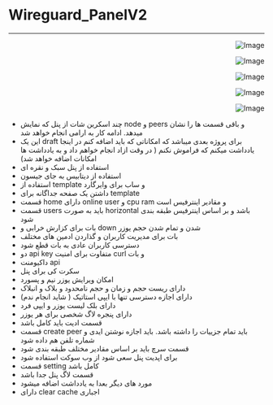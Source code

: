 # Wireguard_PanelV2
------------

<p align="right">
  <img src="https://github.com/user-attachments/assets/30f029a5-bd20-440e-8313-177e24d6e762" alt="Image" />
</p>
<p align="right">
  <img src="https://github.com/user-attachments/assets/fbd7b54d-3c1b-4206-b43a-2cfc0ee7b242" alt="Image" />
</p>
<p align="right">
  <img src="https://github.com/user-attachments/assets/0f6965aa-25d3-4dc1-ae5a-82bc5390c1ab" alt="Image" />
</p>
<p align="right">
  <img src="https://github.com/user-attachments/assets/f78e990f-8038-47d6-b1c0-7a5ec2564d8d" alt="Image" />
</p>
<p align="right">
  <img src="https://github.com/user-attachments/assets/602071ef-7efb-4f11-8a3e-0efe0329d0c6" alt="Image" />
</p>

- چند اسکرین شات از پنل که نمایش node و peers و باقی قسمت ها را نشان میدهد. ادامه کار به ارامی انجام خواهد شد
- این یک draft برای پروژه بعدی میباشد که امکاناتی که باید اضافه کنم در اینجا یادداشت میکنم که فراموش نکنم ( در وقت ازاد انجام خواهم داد و به یادداشت ها امکانات اضافه خواهد شد)
- استفاده از پنل سبک و نقره ای
- استفاده از دیتابیس به جای جیسون
- استفاده از template و ساب برای وایرگارد
- داشتن یک صفحه جداگانه برای template
- قسمت home دارای online user و cpu ram و مقادیر اینترفیس است
- قسمت users باید به صورت horizontal باشد و بر اساس اینترفیس طبقه بندی شود
- بات برای کزارش خرابی و down شدن و تمام شدن حجم یوزر
- بات برای مدیریت کاربران و گذاردن ادمین های مختلف
- دسترسی کاربران عادی به بات قطع شود
- دو api key متفاوت برای امنیت curl و بات
- داکیومنت api
- سکرت کی برای پنل
- امکان ویرایش یوزر نیم و پسورد
- دارای ریست حجم و زمان و حجم نامحدود و بلاک و انبلاک
- دارای اجازه دسترسی تنها با ایپی استاتیک ( شاید انجام ندم)
- دارای بلک لیست یوزر و ایپی فرد
- دارای پنجره لاگ شخصی برای هر یوزر
- قسمت ادیت باید کامل باشد
- قسمت create peer باید تمام جزییات را داشته باشد. باید اجازه نوشتن ایدی و شماره تلفن هم داده شود
- قسمت سرچ باید بر اساس مقادیر مختلف طبقه بندی شود
- برای اپدیت پنل سعی شود از وب سوکت استفاده شود
- قسمت setting کامل باشد
- قسمت لاگ پنل جدا باشد
- مورد های دیگر بعدا به یادداشت اضافه میشود
- دارای clear cache اجباری
